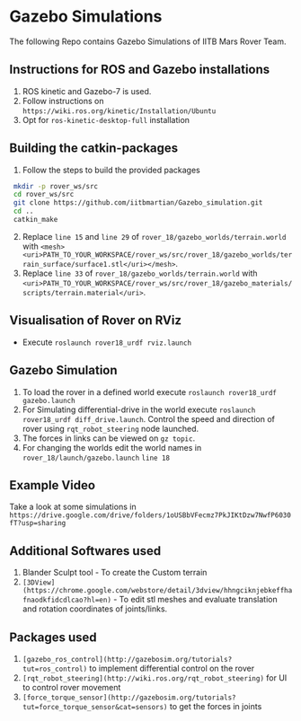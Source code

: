 # Gazebo Simulations
The following Repo contains Gazebo Simulations of IITB Mars Rover Team.

## Instructions for ROS and Gazebo installations
1. ROS kinetic and Gazebo-7 is used.
2. Follow instructions on `https://wiki.ros.org/kinetic/Installation/Ubuntu`
3. Opt for `ros-kinetic-desktop-full` installation

## Building the catkin-packages
1. Follow the steps to build the provided packages
```bash
 mkdir -p rover_ws/src
 cd rover_ws/src
 git clone https://github.com/iitbmartian/Gazebo_simulation.git
 cd ..
 catkin_make

```
2. Replace `line 15` and `line 29` of `rover_18/gazebo_worlds/terrain.world` with `<mesh><uri>PATH_TO_YOUR_WORKSPACE/rover_ws/src/rover_18/gazebo_worlds/terrain_surface/surface1.stl</uri></mesh>`.
3. Replace `line 33` of `rover_18/gazebo_worlds/terrain.world` with `<uri>PATH_TO_YOUR_WORKSPACE/rover_ws/src/rover_18/gazebo_materials/scripts/terrain.material</uri>`.


## Visualisation of Rover on RViz
* Execute `roslaunch rover18_urdf rviz.launch`

## Gazebo Simulation
1. To load the rover in a defined world execute `roslaunch rover18_urdf gazebo.launch`
2. For Simulating differential-drive in the world execute `roslaunch rover18_urdf diff_drive.launch`. Control the speed and direction of rover using `rqt_robot_steering` node launched. 
3. The forces in links can be viewed on `gz topic`. 
4. For changing the worlds edit the world names in `rover_18/launch/gazebo.launch` `line 18`

## Example Video

Take a look at some simulations in `https://drive.google.com/drive/folders/1oUSBbVFecmz7PkJIKtDzw7NwfP6030fT?usp=sharing`

## Additional Softwares used 
1. Blander Sculpt tool - To create the Custom terrain
2. `[3DView](https://chrome.google.com/webstore/detail/3dview/hhngciknjebkeffhafnaodkfidcdlcao?hl=en)` - To edit stl meshes and evaluate translation and rotation coordinates of joints/links.

## Packages used
1. `[gazebo_ros_control](http://gazebosim.org/tutorials?tut=ros_control)` to implement differential control on the rover
2. `[rqt_robot_steering](http://wiki.ros.org/rqt_robot_steering)` for UI to control rover movement
3. `[force_torque_sensor](http://gazebosim.org/tutorials?tut=force_torque_sensor&cat=sensors)` to get the forces in joints
